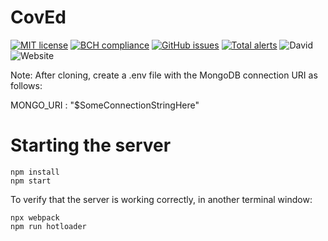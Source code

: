 
# CovEd
[![MIT license](https://img.shields.io/badge/License-MIT-blue.svg)](https://lbesson.mit-license.org/)
[![BCH compliance](https://bettercodehub.com/edge/badge/johancc/CovEd?branch=master)](https://bettercodehub.com/)
[![GitHub issues](https://img.shields.io/github/issues/johancc/CovEd.svg)](https://gitHub.com/johancc/CovEd/issues/)
[![Total alerts](https://img.shields.io/lgtm/alerts/g/johancc/Coved-Backend.svg?logo=lgtm&logoWidth=18)](https://lgtm.com/projects/g/johancc/Coved-Backend/alerts/)
![David](https://img.shields.io/david/johancc/CovEd?color=blue)
![Website](https://img.shields.io/website?down_color=red&down_message=offline&up_color=blue&up_message=online&url=http%3A%2F%2Fcoved.herokuapp.com%2F)

Note:
  After cloning, create a .env file with the MongoDB connection URI as follows:

  MONGO_URI : "$SomeConnectionStringHere"


# Starting the server

```
npm install
npm start 
```

To verify that the server is working correctly, in another terminal window:

```
npx webpack
npm run hotloader
```
